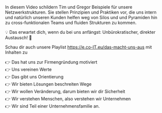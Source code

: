 In diesem Video schildern Tim und Gregor Beispiele für unsere Netzwerkstrukturen. Sie stellen Prinzipien und Praktiken vor, die uns intern und natürlich unseren Kunden helfen weg von Silos und und Pyramiden hin zu cross-funktionalen Teams und fluiden Strukturen zu kommen.

💡 Das erwartet dich, wenn du bei uns anfängst: Unbürokratischer, direkter Austausch! 🤝

Schau dir auch unsere Playlist https://e.co-IT.eu/das-macht-uns-aus mit Inhalten zu

👉 Das hat uns zur Firmengründung motiviert \
👉 Uns vereinen Werte \
👉 Das gibt uns Orientierung \
👉 Wir bieten Lösungen beschreiten Wege \
👉 Wir wollen Veränderung, darum bieten wir dir Sicherheit \
👉 Wir verstehen Menschen, also verstehen wir Unternehmen \
👉 Wir sind Teil einer Unternehmensfamilie an.
